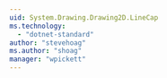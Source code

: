 ```yaml
---
uid: System.Drawing.Drawing2D.LineCap
ms.technology: 
  - "dotnet-standard"
author: "stevehoag"
ms.author: "shoag"
manager: "wpickett"
---
```

